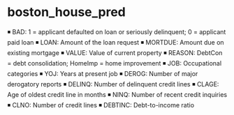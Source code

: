 # boston_house_pred

◾ BAD: 1 = applicant defaulted on loan or seriously delinquent; 0 = applicant paid loan
◾ LOAN: Amount of the loan request
◾ MORTDUE: Amount due on existing mortgage
◾ VALUE: Value of current property
◾ REASON: DebtCon = debt consolidation; HomeImp = home improvement
◾ JOB: Occupational categories
◾ YOJ: Years at present job
◾ DEROG: Number of major derogatory reports
◾ DELINQ: Number of delinquent credit lines
◾ CLAGE: Age of oldest credit line in months
◾ NINQ: Number of recent credit inquiries
◾ CLNO: Number of credit lines
◾ DEBTINC: Debt-to-income ratio
